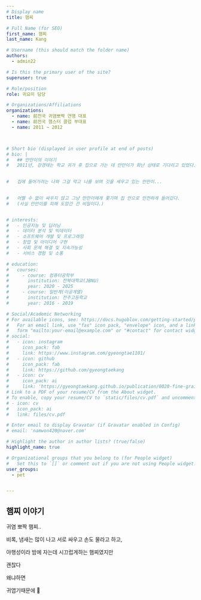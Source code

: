 ```yaml
---
# Display name
title: 햄찌

# Full Name (for SEO)
first_name: 햄찌
last_name: Kang

# Username (this should match the folder name)
authors:
  - admin22

# Is this the primary user of the site?
superuser: true

# Role/position
role: 귀요미 담당

# Organizations/Affiliations
organizations:
  - name: 前전국 귀염뽀짝 연맹 대표
  - name: 前전국 햄스터 클럽 부대표
  - name: 2011 ~ 2012



# Short bio (displayed in user profile at end of posts)
# bio: |
#   ## 만만이의 이야기
#   2011년, 강경태는 학교 귀가 후 집으로 가는 데 만만이가 화난 상태로 기다리고 있었다...  

  
#   집에 들어가려는 나와 그걸 막고 나를 보며 깃을 세우고 있는 만만이...  

  
#   어쩔 수 없이 싸우지 않고 그냥 만만이에게 쫓기며 집 안으로 안전하게 들어갔다.  
#   (사실 만만이를 피해 도망간 건 비밀이다.)


# interests:
#   - 인공지능 및 딥러닝
#   - 데이터 분석 및 빅데이터
#   - 소프트웨어 개발 및 프로그래밍
#   - 창업 및 아이디어 구현
#   - 사회 문제 해결 및 지속가능성
#   - 서비스 경험 및 소통

# education:
#   courses:
#     - course: 컴퓨터공학부
#       institution: 전북대학교(JBNU)
#       year: 2020 - 2025
#     - course: 일반계(이공계열)
#       institution: 전주고등학교
#       year: 2016 - 2019

# Social/Academic Networking
# For available icons, see: https://docs.hugoblox.com/getting-started/page-builder/#icons
#   For an email link, use "fas" icon pack, "envelope" icon, and a link in the
#   form "mailto:your-email@example.com" or "#contact" for contact widget.
# social:
#   - icon: instagram
#     icon_pack: fab
#     link: https://www.instagram.com/gyeongtae1101/
#   - icon: github
#     icon_pack: fab
#     link: https://github.com/gyeongtaekang
#   - icon: cv
#     icon_pack: ai
#     link: 'https://gyeongtaekang.github.io/publication/0020-fine-grained-binary-object-segmentation-in-remote-sensing-imagery-via-path-selective-test-time-adaptation/자기소개.pdf'
# Link to a PDF of your resume/CV from the About widget.
# To enable, copy your resume/CV to `static/files/cv.pdf` and uncomment the lines below.
# - icon: cv
#   icon_pack: ai
#   link: files/cv.pdf

# Enter email to display Gravatar (if Gravatar enabled in Config)
# email: 'namwon420@naver.com'

# Highlight the author in author lists? (true/false)
highlight_name: true

# Organizational groups that you belong to (for People widget)
#   Set this to `[]` or comment out if you are not using People widget.
user_groups:
  - pet


---
```

  ## 햄찌 이야기
  
  귀염 뽀짝 햄찌..

  비록, 냄새는 많이 나고 서로 싸우고 손도 물라고 하고,

  야행성이라 밤에 자는데 시끄럽게하는 햄찌였지만

  괜찮다

  왜냐하면

  귀엽기때문에 🥹